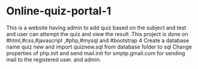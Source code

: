 # Online-quiz-portal-1
This is a website having admin to add quiz based on the subject  and test  and user can attempt the quiz and view the result .This project is done on #html,#css,#javascript ,#php,#mysql and #bootstrap 4
Create a database name quiz new and import quiznew.sql from database folder to sql
Change properties of php.init and send mail.init for smptp.gmail.com for sending mail to the registered user. and admin.
